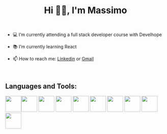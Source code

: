 ### <h1 align="center">Hi 👋🏻, I'm Massimo</h1> 

<br/>

- 💻 I’m currently attending a full stack developer course with Develhope   
- :books: I’m currently learning React

- 📫 How to reach me: [Linkedin](https://www.linkedin.com/in/massimo-caser-5532b5248/) or [Gmail](massimocaser@gmail.com)

<br/>

<h2>Languages and Tools:</h2>

<img src="https://user-images.githubusercontent.com/104093060/188332451-069f5a14-6b38-4091-bf4e-dd36fe1ec6cb.png" width=50><img src="https://user-images.githubusercontent.com/104093060/188332406-fb3f8fdd-909c-4741-822a-a4b49cad46d3.png" width=50>
<img src="https://user-images.githubusercontent.com/104093060/188332421-68544eb1-1d3f-4ab4-935d-4f30fa68f198.png" width=50>
<img src="https://user-images.githubusercontent.com/104093060/188332464-4c1a20ea-9ec8-41f1-9c98-37bf141e8e7f.png" width=50>
<img src="https://user-images.githubusercontent.com/104093060/188332478-ebea6e48-fed1-444c-bcc6-de6129306900.png" width=50>
<img src="https://user-images.githubusercontent.com/104093060/188332480-5ceefa9c-1f6c-4c11-b4c5-17c95d27e0dd.png" width=50>
<img src="https://user-images.githubusercontent.com/104093060/188332487-f40070f9-104a-4089-94be-65138c1d4df5.png" width=50>
<img src="https://user-images.githubusercontent.com/104093060/188332498-2f707aa6-5fd3-4e40-982c-cedbd7df712a.png" width=50>
<img src="https://user-images.githubusercontent.com/104093060/188332504-05890e81-ecbb-47e2-9633-89d6bef4ebe9.png" width=50>
<img src="https://user-images.githubusercontent.com/104093060/188332508-a03b07e8-143f-40f2-a322-6d71ff085829.png" width=50>

